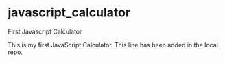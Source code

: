 # javascript_calculator
First Javascript Calculator

This is my first JavaScript Calculator.
This line has been added in the local repo.